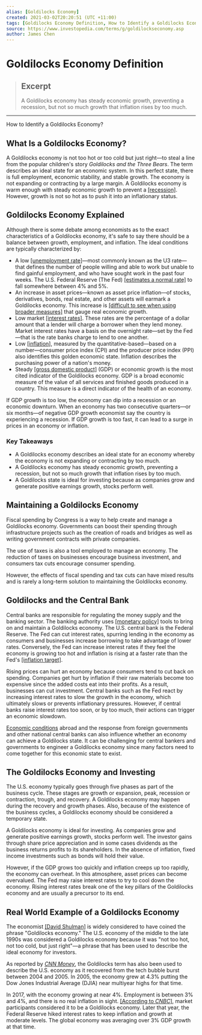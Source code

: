```yaml
---
alias: [Goldilocks Economy]
created: 2021-03-02T20:20:51 (UTC +11:00)
tags: [Goldilocks Economy Definition, How to Identify a Goldilocks Economy?]
source: https://www.investopedia.com/terms/g/goldilockseconomy.asp
author: James Chen
---
```


# Goldilocks Economy Definition

> ## Excerpt
> A Goldilocks economy has steady economic growth, preventing a recession, but not so much growth that inflation rises by too much.

---

How to Identify a Goldilocks Economy?
## What Is a Goldilocks Economy?

A Goldilocks economy is not too hot or too cold but just right—to steal a line from the popular children's story _Goldilocks and the Three Bears_. The term describes an ideal state for an economic system. In this perfect state, there is full employment, economic stability, and stable growth. The economy is not expanding or contracting by a large margin. A Goldilocks economy is warm enough with steady economic growth to prevent a [[recession]](https://www.investopedia.com/terms/r/recession.asp). However, growth is not so hot as to push it into an inflationary status.

## Goldilocks Economy Explained

Although there is some debate among economists as to the exact characteristics of a Goldilocks economy, it's safe to say there should be a balance between growth, employment, and inflation. The ideal conditions are typically characterized by:

-   A low [[unemployment rate]](https://www.investopedia.com/terms/u/unemploymentrate.asp)—most commonly known as the U3 rate—that defines the number of people willing and able to work but unable to find gainful employment, and who have sought work in the past four weeks. The U.S. Federal Reserve (The Fed) [[estimates a normal rate]](https://www.federalreserve.gov/faqs/economy_14424.htm) to fall somewhere between 4% and 5%.
-   An increase in asset prices—known as asset price inflation—of stocks, derivatives, bonds, real estate, and other assets will earmark a Goldilocks economy. This increase is [[difficult to see when using broader measures]](https://www.investopedia.com/ask/answers/032715/what-difference-between-assetprice-inflation-and-economic-growth.asp) that gauge real economic growth.
-   Low market [[interest rates]](https://www.investopedia.com/terms/i/interestrate.asp). These rates are the percentage of a dollar amount that a lender will charge a borrower when they lend money. Market interest rates have a basis on the overnight rate—set by the Fed—that is the rate banks charge to lend to one another.
-   Low [[inflation]](https://www.investopedia.com/terms/i/inflation.asp), measured by the quantitative-based—based on a number—consumer price index (CPI) and the producer price index (PPI) also identifies this golden economic state. Inflation describes the purchasing power of a nation's money.
-   Steady [[gross domestic product]](https://www.investopedia.com/terms/g/gdp.asp) (GDP) or economic growth is the most cited indicator of the Goldilocks economy. GDP is a broad economic measure of the value of all services and finished goods produced in a country. This measure is a direct indicator of the health of an economy.

If GDP growth is too low, the economy can dip into a recession or an economic downturn. When an economy has two consecutive quarters—or six months—of negative GDP growth economist say the country is experiencing a recession. If GDP growth is too fast, it can lead to a surge in prices in an economy or inflation.

### Key Takeaways

-   A Goldilocks economy describes an ideal state for an economy whereby the economy is not expanding or contracting by too much.
-   A Goldilocks economy has steady economic growth, preventing a recession, but not so much growth that inflation rises by too much.
-   A Goldilocks state is ideal for investing because as companies grow and generate positive earnings growth, stocks perform well.

## Maintaining a Goldilocks Economy

Fiscal spending by Congress is a way to help create and manage a Goldilocks economy. Governments can boost their spending through infrastructure projects such as the creation of roads and bridges as well as writing government contracts with private companies.

The use of taxes is also a tool employed to manage an economy. The reduction of taxes on businesses encourage business investment, and consumers tax cuts encourage consumer spending.

However, the effects of fiscal spending and tax cuts can have mixed results and is rarely a long-term solution to maintaining the Goldilocks economy.

## Goldilocks and the Central Bank

Central banks are responsible for regulating the money supply and the banking sector. The banking authority uses [[monetary policy]](https://www.investopedia.com/terms/m/monetarypolicy.asp) tools to bring on and maintain a Goldilocks economy. The U.S. central bank is the Federal Reserve. The Fed can cut interest rates, spurring lending in the economy as consumers and businesses increase borrowing to take advantage of lower rates. Conversely, the Fed can increase interest rates if they feel the economy is growing too hot and inflation is rising at a faster rate than the Fed's [[inflation target]](https://www.investopedia.com/terms/i/inflation_targeting.asp).

Rising prices can hurt an economy because consumers tend to cut back on spending. Companies get hurt by inflation if their raw materials become too expensive since the added costs eat into their profits. As a result, businesses can cut investment. Central banks such as the Fed react by increasing interest rates to slow the growth in the economy, which ultimately slows or prevents inflationary pressures. However, if central banks raise interest rates too soon, or by too much, their actions can trigger an economic slowdown.

[Economic conditions](https://www.investopedia.com/terms/e/economic-conditions.asp) abroad and the response from foreign governments and other national central banks can also influence whether an economy can achieve a Goldilocks state. It can be challenging for central bankers and governments to engineer a Goldilocks economy since many factors need to come together for this economic state to exist.

## The Goldilocks Economy and Investing

The U.S. economy typically goes through five phases as part of the business cycle. These stages are growth or expansion, peak, recession or contraction, trough, and recovery. A Goldilocks economy may happen during the recovery and growth phases. Also, because of the existence of the business cycles, a Goldilocks economy should be considered a temporary state.

A Goldilocks economy is ideal for investing. As companies grow and generate positive earnings growth, stocks perform well. The investor gains through share price appreciation and in some cases dividends as the business returns profits to its shareholders. In the absence of inflation, fixed income investments such as bonds will hold their value.

However, if the GDP grows too quickly and inflation creeps up too rapidly, the economy can overheat. In this atmosphere, asset prices can become overvalued. The Fed may raise interest rates to try to cool down the economy. Rising interest rates break one of the key pillars of the Goldilocks economy and are usually a precursor to its end.

## Real World Example of a Goldilocks Economy

The economist [[David Shulman]](https://www.cnbc.com/2014/08/01/finding-goldilocks-cnbc-explains.html) is widely considered to have coined the phrase "Goldilocks economy." The U.S. economy of the middle to the late 1990s was considered a Goldilocks economy because it was "not too hot, not too cold, but just right"—a phrase that has been used to describe the ideal economy for investors.

As reported by [_CNN Money_](https://money.cnn.com/2005/11/30/news/economy/gdp/index.htm), the Goldilocks term has also been used to describe the U.S. economy as it recovered from the tech bubble burst between 2004 and 2005. In 2005, the economy grew at 4.3% putting the Dow Jones Industrial Average (DJIA) near multiyear highs for that time.

In 2017, with the economy growing at near 4%. Employment is between 3% and 4%, and there is no real inflation in sight. [[According to _CNBC_]](https://www.cnbc.com/2017/05/16/record-level-of-investors-see-goldilocks-economy.html), market participants considered it to be a Goldilocks economy. Later that year, the Federal Reserve hiked interest rates to keep inflation and growth at moderate levels. The global economy was averaging over 3% GDP growth at that time.
